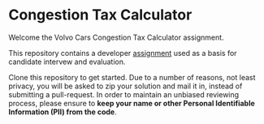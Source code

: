 # Congestion Tax Calculator

Welcome the Volvo Cars Congestion Tax Calculator assignment.

This repository contains a developer [assignment](docs/ASSIGNMENT.md) used as a basis for candidate intervew and
evaluation.

Clone this repository to get started. Due to a number of reasons, not least privacy, you will be asked to zip your
solution and mail it in, instead of submitting a pull-request. In order to maintain an unbiased reviewing process,
please ensure to **keep your name or other Personal Identifiable Information (PII) from the code**.
